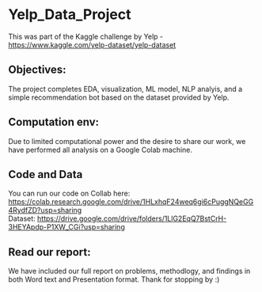 # Yelp_Data_Project

This was part of the Kaggle challenge by Yelp - https://www.kaggle.com/yelp-dataset/yelp-dataset

## Objectives:
The project completes EDA, visualization, ML model, NLP analyis, and a simple recommendation bot based on the dataset provided by Yelp.

## Computation env:
Due to limited computational power and the desire to share our work, we have performed all analysis on a Google Colab machine. 

## Code and Data
You can run our code on Collab here: https://colab.research.google.com/drive/1HLxhqF24weq6gi6cPuggNQeGG4RydfZD?usp=sharing \
Dataset: https://drive.google.com/drive/folders/1LlG2EqQ7BstCrH-3HEYApdp-P1XW_CGi?usp=sharing

## Read our report:
We have included our full report on problems, methodlogy, and findings in both Word text and Presentation format.
Thank for stopping by :)
